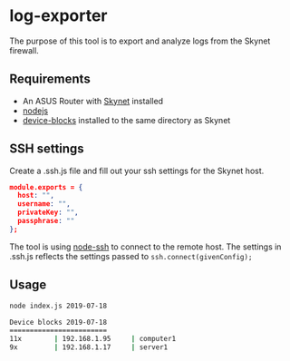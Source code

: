 # log-exporter

The purpose of this tool is to export and analyze logs from the Skynet firewall.

## Requirements

- An ASUS Router with [Skynet](https://github.com/Adamm00/IPSet_ASUS) installed
- [nodejs](https://nodejs.org/)
- [device-blocks](https://github.com/jaspenlind/IPSet_ASUS/blob/datefilter/device-blocks.sh) installed to the same directory as Skynet

## SSH settings

Create a .ssh.js file and fill out your ssh settings for the Skynet host.

```json
module.exports = {
  host: "",
  username: "",
  privateKey: "",
  passphrase: ""
};
```

The tool is using [node-ssh](https://www.npmjs.com/package/node-ssh) to connect to the remote host.
The settings in .ssh.js reflects the settings passed to `ssh.connect(givenConfig);`

## Usage

```bash
node index.js 2019-07-18

Device blocks 2019-07-18
========================
11x        | 192.168.1.95     | computer1
9x         | 192.168.1.17     | server1
```
